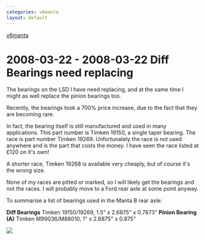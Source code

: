```yaml
---
categories: v6manta
layout: default
---
```


[v6manta](/v6manta)

# 2008-03-22 - 2008-03-22 Diff Bearings need replacing
The bearings on the LSD I have need replacing, and at the same time I might as well replace the pinion bearings too.

Recently, the bearings took a 700% price increase, due to the fact that they are becoming rare.

In fact, the bearing itself is still manufactured and used in many applications. This part number is Timken 19150, a single taper bearing. The race is part number Timken 19269. Unfortunately the race is not used anywhere and is the part that costs the money. I have seen the race listed at £120 on it's own!

A shorter race, Timken 19268 is available very cheaply, but of course it's the wrong size.

None of my races are pitted or marked, so I will likely get the bearings and not the races. I will probably move to a Ford rear axle at some point anyway.

To summarise a list of bearings used in the Manta B rear axle:

<b>Diff Bearings</b> Timken 19150/19269, 1.5&quot; x 2.6875&quot; x 0.7873&quot;
<b>Pinion Bearing (A)</b> Timken M99036/M88010, 1&quot; x 2.6875&quot; x 0.875&quot;

![](/img/v6manta/manta0117.jpg)

